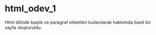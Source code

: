 # html_odev_1
Html dilinde başlık ve paragraf etiketleri kullanılarak hakkımda basit bir sayfa oluşturuldu.
